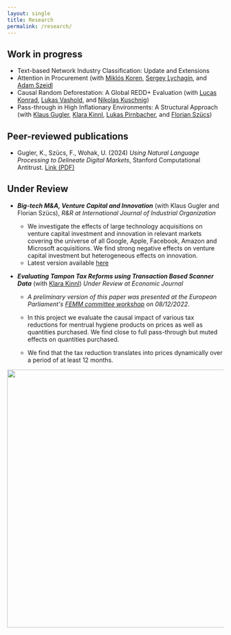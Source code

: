 ```yaml
---
layout: single
title: Research
permalink: /research/
---
```


## Work in progress
- Text-based Network Industry Classification: Update and Extensions
- Attention in Procurement (with [Miklós Koren](https://koren.mk/), [Sergey Lychagin](https://scholar.google.com/citations?user=UftyIF8AAAAJ&hl=en), and [Adam Szeidl](https://adamszeidl.com/)
- Causal Random Deforestation: A Global REDD+ Evaluation (with [Lucas Konrad](https://www.wu.ac.at/en/economics/people/konrad-l), [Lukas Vashold](https://www.vashold.eu/), and [Nikolas Kuschnig](https://www.kuschnig.eu/))
- Pass-through in High Inflationary Environments: A Structural Approach (with [Klaus Gugler](https://www.wu.ac.at/en/economics/people/gugler-k), [Klara Kinnl](https://sites.google.com/view/klarakinnl), [Lukas Pirnbacher](https://www.wu.ac.at/en/economics/people/pirnbacher-l/), and [Florian Szücs](https://www.wu.ac.at/en/economics/people/szuecs-f))

## Peer-reviewed publications
- Gugler, K., Szücs, F., Wohak, U. (2024) *Using Natural Language Processing to Delineate Digital Markets*, Stanford Computational Antitrust. [Link (PDF)](https://law.stanford.edu/wp-content/uploads/2024/05/gugler-szucs-wohak.pdf)
  
## Under Review

- ***Big-tech M&A, Venture Capital and Innovation*** (with Klaus Gugler and Florian Szücs), *R&R at International Journal of Industrial Organization*

  - We investigate the effects of large technology acquisitions on venture capital investment and innovation in relevant markets covering the universe of all Google, Apple, Facebook, Amazon and Microsoft acquisitions. We find strong negative effects on venture capital investment but heterogeneous effects on innovation.
  - Latest version available [here](https://research.wu.ac.at/ws/portalfiles/portal/44832243/WP340.pdf)

- ***Evaluating Tampon Tax Reforms using Transaction Based Scanner Data*** (with [Klara Kinnl](https://sites.google.com/view/klarakinnl)) *Under Review at Economic Journal*

  - *A preliminary version of this paper was presented at the European Parliament's [FEMM committee workshop](https://www.europarl.europa.eu/committees/de/product/product-details/20221202WKS04761) on 08/12/2022.*
  
  - In this project we evaluate the causal impact of various tax reductions for mentrual hygiene products on prices as well as quantities purchased. We find close to full pass-through but muted effects on quantities purchased. 

  - We find that the tax reduction translates into prices dynamically over a period of at least 12 months.

<!--- ![Event_dd graph](/assets/images/event_graph.jpg) --->

<p align="center">
  <img src="/assets/images/event_graph.jpg" width="600">
</p>
